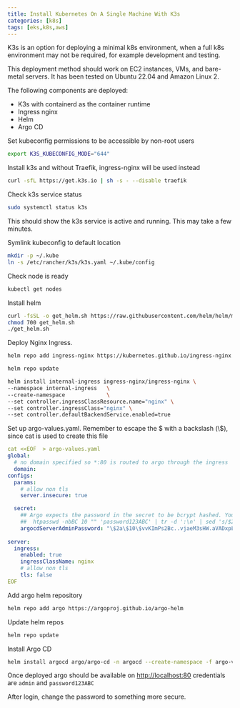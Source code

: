 ```yaml
---
title: Install Kubernetes On A Single Machine With K3s
categories: [k8s]
tags: [eks,k8s,aws]
---
```

K3s is an option for deploying a minimal k8s environment, when a full k8s environment may not be required, for example development and testing. 

This deployment method should work on EC2 instances, VMs, and bare-metal servers. It has been tested on Ubuntu 22.04 and Amazon Linux 2.

The following components are deployed:
- K3s with containerd as the container runtime
- Ingress nginx
- Helm
- Argo CD


Set kubeconfig permissions to be accessible by non-root users
```bash
export K3S_KUBECONFIG_MODE="644"
```

Install k3s and without Traefik, ingress-nginx will be used instead
```bash
curl -sfL https://get.k3s.io | sh -s - --disable traefik
```

Check k3s service status
```bash
sudo systemctl status k3s
```
This should show the k3s service is active and running. This may take a few minutes.

Symlink kubeconfig to default location
```bash
mkdir -p ~/.kube
ln -s /etc/rancher/k3s/k3s.yaml ~/.kube/config
```

Check node is ready
```bash
kubectl get nodes
```

Install helm 
```bash
curl -fsSL -o get_helm.sh https://raw.githubusercontent.com/helm/helm/main/scripts/get-helm-3
chmod 700 get_helm.sh
./get_helm.sh
```

Deploy Nginx Ingress.
```bash
helm repo add ingress-nginx https://kubernetes.github.io/ingress-nginx

helm repo update

helm install internal-ingress ingress-nginx/ingress-nginx \
--namespace internal-ingress   \
--create-namespace             \
--set controller.ingressClassResource.name="nginx" \
--set controller.ingressClass="nginx" \
--set controller.defaultBackendService.enabled=true
```

Set up argo-values.yaml.
Remember to escape the $ with a backslash (\\$), since cat is used to create this file
```yaml
cat <<EOF  > argo-values.yaml
global:
  # no domain specified so *:80 is routed to argo through the ingress
  domain: 
configs:
  params:
    # allow non tls
    server.insecure: true

  secret:
    ## Argo expects the password in the secret to be bcrypt hashed. You can create this hash with
    ##  htpasswd -nbBC 10 "" 'password123ABC' | tr -d ':\n' | sed 's/$2y/$2a/'
    argocdServerAdminPassword: "\$2a\$10\$vvKImPs2Bc..vjaeM3sHW.aVADxpLmQmO8XFH/8ZbL0pWonBYwwv2"
    
server:
  ingress:
    enabled: true
    ingressClassName: nginx
    # allow non tls
    tls: false 
EOF
```

Add argo helm repository
```bash 
helm repo add argo https://argoproj.github.io/argo-helm
```

Update helm repos
```bash
helm repo update
```

Install Argo CD
```bash
helm install argocd argo/argo-cd -n argocd --create-namespace -f argo-values.yaml
```

Once deployed argo should be available on [http://localhost:80](http://localhost:80)
credentials are `admin` and `password123ABC`

After login, change the password to something more secure.

